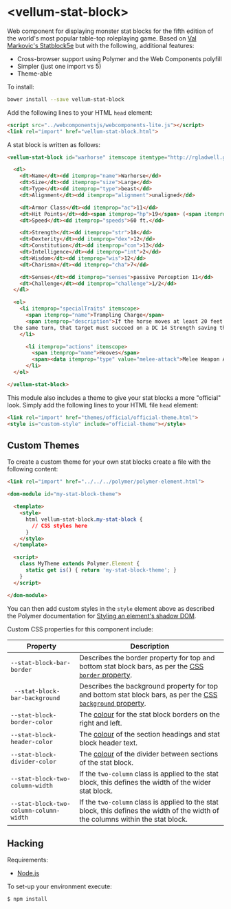 # &lt;vellum-stat-block&gt;

Web component for displaying monster stat blocks for the fifth edition of the world's most popular table-top roleplaying game. Based on [Val Markovic's Statblock5e](https://valloric.github.io/statblock5e/) but with the following, additional features:

  * Cross-browser support using Polymer and the Web Components polyfill
  * Simpler (just one import vs 5)
  * Theme-able

To install:

```sh
bower install --save vellum-stat-block
```

Add the following lines to your HTML `head` element:

```html
<script src="../webcomponentsjs/webcomponents-lite.js"></script>
<link rel="import" href="vellum-stat-block.html">
```

A stat block is written as follows:

```html
<vellum-stat-block id="warhorse" itemscope itemtype="http://rgladwell.github.io/vellum-schemas/monster.html">

  <dl>
    <dt>Name</dt><dd itemprop="name">Warhorse</dd>
    <dt>Size</dt><dd itemprop="size">Large</dd>
    <dt>Type</dt><dd itemprop="type">beast</dd>
    <dt>Alignment</dt><dd itemprop="alignment">unaligned</dd>

    <dt>Armor Class</dt><dd itemprop="ac">11</dd>
    <dt>Hit Points</dt><dd><span itemprop="hp">19</span> (<span itemprop="hitDie">3d10 + 3</span>)</dd>
    <dt>Speed</dt><dd itemprop="speeds">60 ft.</dd>

    <dt>Strength</dt><dd itemprop="str">18</dd>
    <dt>Dexterity</dt><dd itemprop="dex">12</dd>
    <dt>Constitution</dt><dd itemprop="con">13</dd>
    <dt>Intelligence</dt><dd itemprop="int">2</dd>
    <dt>Wisdom</dt><dd itemprop="wis">12</dd>
    <dt>Charisma</dt><dd itemprop="cha">7</dd>

    <dt>Senses</dt><dd itemprop="senses">passive Perception 11</dd>
    <dt>Challenge</dt><dd itemprop="challenge">1/2</dd>
  </dl>

  <ol>
    <li itemprop="specialTraits" itemscope>
      <span itemprop="name">Trampling Charge</span>
      <span itemprop="description">If the horse moves at least 20 feet straight toward a creature and then hits it with a hooves attack on
  the same turn, that target must succeed on a DC 14 Strength saving throw or be knocked prone. If the target is prone, the horse can make another attack with its hooves against it as a bonus action.</span>
    </li>

      <li itemprop="actions" itemscope>
        <span itemprop="name">Hooves</span>
        <span><data itemprop="type" value="melee-attack">Melee Weapon Attack</data>: <span itemprop="bonus">+4</span> to hit, reach <span itemprop="reach">5 ft.</span>, <span itemprop="target">one target</span>. Hit: <span itemprop="damage">11 (2d6 + 4)</span> <span itemprop="damageType">bludgeoning</span> damage.</span>
      </li>
  </ol>

</vellum-stat-block>
```

This module also includes a theme to give your stat blocks a more "official" look. Simply add the following lines to your HTML file `head` element:

```html
<link rel="import" href="themes/official/official-theme.html">
<style is="custom-style" include="official-theme"></style>
```

## Custom Themes

To create a custom theme for your own stat blocks create a file with the following content:

```html
<link rel="import" href="../../../polymer/polymer-element.html">

<dom-module id="my-stat-block-theme">

  <template>
    <style>
      html vellum-stat-block.my-stat-block {
        // CSS styles here
      }
    </style>
  </template>

  <script>
    class MyTheme extends Polymer.Element {
      static get is() { return 'my-stat-block-theme'; }
    }
  </script>

</dom-module>
```

You can then add custom styles in the `style` element above as described the Polymer documentation for [Styling an element's shadow DOM](https://www.polymer-project.org/2.0/docs/devguide/style-shadow-dom#custom-style).

Custom CSS properties for this component include:

| Property                               | Description
| -------------------------------------- | ---
| `--stat-block-bar-border`              | Describes the border property for top and bottom stat block bars, as per the [CSS `border` property](https://developer.mozilla.org/en/docs/Web/CSS/border).
| ` --stat-block-bar-background`         | Describes the background property for top and bottom stat block bars, as per the [CSS `background` property](https://developer.mozilla.org/en/docs/Web/CSS/background).
| `--stat-block-border-color`            | The [colour](https://developer.mozilla.org/en-US/docs/Web/CSS/color) for the stat block borders on the right and left.
| `--stat-block-header-color`            | The [colour](https://developer.mozilla.org/en-US/docs/Web/CSS/color) of the section headings and stat block header text.
| `--stat-block-divider-color`           | The [colour](https://developer.mozilla.org/en-US/docs/Web/CSS/color) of the divider between sections of the stat block.
| `--stat-block-two-column-width`        | If the `two-column` class is applied to the stat block, this defines the width of the wider stat block.
| `--stat-block-two-column-column-width` | If the `two-column` class is applied to the stat block, this defines the width of the width of the columns within the stat block.

## Hacking

Requirements:

  * [Node.js](http://nodejs.org/)

To set-up your environment execute:

    $ npm install
